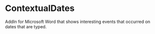 ContextualDates
===============

AddIn for Microsoft Word that shows interesting events that occurred on dates that are typed.
